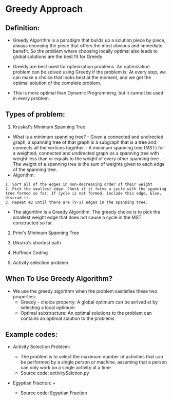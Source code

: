 # Greedy Approach

## Definition:

- Greedy Algorithm is a paradigm that builds up a solution piece by piece, always choosing the piece that offers 
the most obvious and immediate benefit. So the problem where choosing locally optimal also leads to global solutions are the best fit for Greedy

- Greedy are best used for optimization problems. An optimization problem can be solved using Greedy if the problem is: 
At every step, we can make a choice that looks best at the moment, and we get the optimal solution of the complete problem. 

- This is more optimal than Dynamic Programming, but it cannot be used in every problem. 


## Types of problem: 

1.  Kruskal's Minimum Spanning Tree:

+ What is a minimum spanning tree? 
        - Given a connected and undirected graph, a spanning tree of that graph is a subgraph that is a tree and connects all the vertices together 
        - A minimum spanning tree (MST) for a weighted, connected and undirected graph os a spanning tree with weight less than or equals to the weight of every other spanning tree . 
        - The weight of a spanning tree is the sum of weights given to each edge of the spanning tree. 
+ Algorithm:
```
1. Sort all of the edges in non-decreasing order of their weight
2. Pick the smallest edge. Check if it forms a cycle with the spanning tree formed so far. If cycle is not formed, include this edge, Else, discrad it. 
3. Repeat #2 until there are (V-1) edges in the spanning tree. 

```
+ The algorithm is a Greedy Algorithm. The greedy choice is to pick the smallest weight edge that does not cause a cycle in the MST constructed so far. 
    
2.  Prim's Minimum Spanning Tree

3.  Dikstra's shortest path

4.  Huffman Coding

5. Activity selection problem



## When To Use Greedy Algorithm?

- We use the greedy algorithm when the problem sastisfies these two properties: 
    + Greedy - choice property: A global optimum can be arrived at by selecting a local optimum
    + Optimal substructure: An optimal solutions to the problem can contains an optimal solution to the problems



## Example codes: 

- Activity Selection Problem:
    + The problem is to select the maximum number of activities that can be performed by a single person or machine, assuming that a person can only work on a single activity at a time
    + Source code: activitySelction.py

- Egyptian Fraction: 
    + 
    + Source code: Egyptian Fraction
